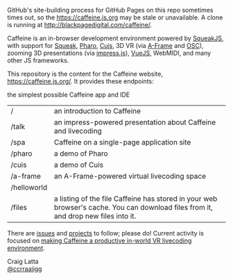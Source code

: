 GitHub's site-building process for GitHub Pages on this repo sometimes times out, so the https://caffeine.js.org may be stale or unavailable. A clone is running at http://blackpagedigital.com/caffeine/.

Caffeine is an in-browser development environment powered by [SqueakJS](https://squeak.js.org), with support for [Squeak](http://squeak.org), [Pharo](https://pharo.org), [Cuis](http://cuis-smalltalk.org), 3D VR (via [A-Frame](https://aframe.io) and [OSC](http://opensoundcontrol.org)), zooming 3D presentations (via [impress.js](https://impress.js.org)), [VueJS](https://vuejs.org), WebMIDI, and many other JS frameworks.

This repository is the content for the Caffeine website, https://caffeine.js.org/. It provides these endpoints:

<table>
<tr><td>/</td><td>an introduction to Caffeine</tr>
<tr><td>/talk</td><td>an impress-powered presentation about Caffeine and livecoding</td></tr>
<tr><td>/spa</td><td>Caffeine on a single-page application site</tr>
<tr><td>/pharo</td><td>a demo of Pharo</tr>
<tr><td>/cuis</td><td>a demo of Cuis</tr>
<tr><td>/a-frame</td><td>an A-Frame-powered virtual livecoding space</td></tr>
<tr><td>/helloworld</td>the simplest possible Caffeine app and IDE<td></td></tr>
<tr><td>/files</td><td>a listing of the file Caffeine has stored in your web browser's cache. You can download files from it, and drop new files into it.</td></tr>
</table>

There are [issues](https://github.com/ccrraaiigg/ccrraaiigg.github.io/issues) and [projects](https://github.com/ccrraaiigg/ccrraaiigg.github.io/projects) to follow; please do! Current activity is focused on [making Caffeine a productive in-world VR livecoding environment](https://github.com/ccrraaiigg/ccrraaiigg.github.io/projects/1).

Craig Latta
<br>
[@ccrraaiigg](https://twitter.com/ccrraaiigg)

